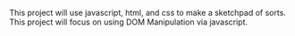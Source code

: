 This project will use javascript, html, and css to make a sketchpad of sorts.
This project will focus on using DOM Manipulation via javascript.